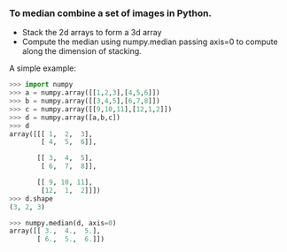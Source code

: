 ### To median combine a set of images in Python.

* Stack the 2d arrays to form a 3d array
* Compute the median using numpy.median passing axis=0 to compute along the dimension of stacking.

A simple example:

```python
>>> import numpy
>>> a = numpy.array([[1,2,3],[4,5,6]])
>>> b = numpy.array([[3,4,5],[6,7,8]])
>>> c = numpy.array([[9,10,11],[12,1,2]])
>>> d = numpy.array([a,b,c])
>>> d
array([[[ 1,  2,  3],
        [ 4,  5,  6]],

       [[ 3,  4,  5],
        [ 6,  7,  8]],

       [[ 9, 10, 11],
        [12,  1,  2]]])
>>> d.shape
(3, 2, 3)

>>> numpy.median(d, axis=0)
array([[ 3.,  4.,  5.],
       [ 6.,  5.,  6.]])
```
